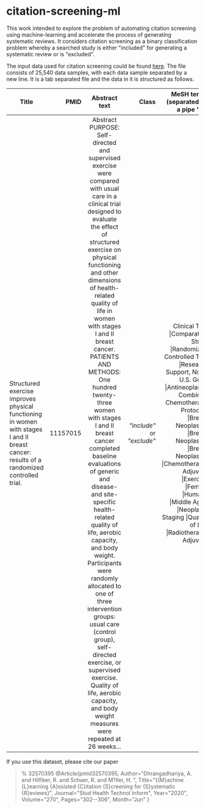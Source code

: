 # citation-screening-ml
This work intended to explore the problem of automating citation screening using machine-learning and accelerate the process of generating systematic reviews. It considers citation screening as a binary classification problem whereby a searched study is either "included" for generating a systematic review or is "excluded". 

The input data used for citation screening could be found [here](https://drive.google.com/file/d/14_-NNapaA2SvAxekAAW55zSZo9jSToVN/view?usp=sharing). The file consists of 25,540 data samples, with each data sample separated by a new line. It is a tab separated file and the data in it is structured as follows.


| Title         | PMID          | Abstract text  | Class  | MeSH terms (separated by a pipe __"&#124;"__) |
| ------------- |--------------:| :-------------:| ------:|----------------------------------------------:|
| Structured exercise improves physical functioning in women with stages I and II breast cancer: results of a randomized controlled trial.      | 11157015 | Abstract PURPOSE: Self-directed and supervised exercise were compared with usual care in a clinical trial designed to evaluate the effect of structured exercise on physical functioning and other dimensions of health-related quality of life in women with stages I and II breast cancer. PATIENTS AND METHODS: One hundred twenty-three women with stages I and II breast cancer completed baseline evaluations of generic and disease- and site-specific health-related quality of life, aerobic capacity, and body weight. Participants were randomly allocated to one of three intervention groups: usual care (control group), self-directed exercise, or supervised exercise. Quality of life, aerobic capacity, and body weight measures were repeated at 26 weeks... | _"include"_ or _"exclude"_ | Clinical Trial &#124;Comparative Study &#124;Randomized Controlled Trial &#124;Research Support, Non-U.S. Gov't &#124;Antineoplastic Combined Chemotherapy Protocols &#124;Breast Neoplasms &#124;Breast Neoplasms &#124;Breast Neoplasms &#124;Chemotherapy, Adjuvant &#124;Exercise &#124;Female &#124;Humans &#124;Middle Aged &#124;Neoplasm Staging &#124;Quality of Life &#124;Radiotherapy, Adjuvant |

If you use this dataset, please cite our paper

> % 32570395 
@Article{pmid32570395,
   Author="Dhrangadhariya, A.  and Hilfiker, R.  and Schaer, R.  and M?ller, H. ",
   Title="{{M}achine {L}earning {A}ssisted {C}itation {S}creening for {S}ystematic {R}eviews}",
   Journal="Stud Health Technol Inform",
   Year="2020",
   Volume="270",
   Pages="302--306",
   Month="Jun"
}
